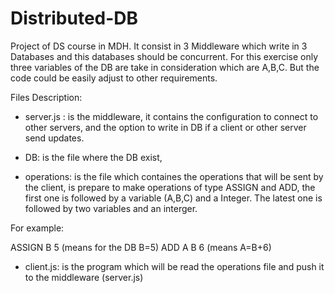 # Distributed-DB
Project of DS course in MDH. It consist in 3 Middleware which write in 3 Databases and this databases should be concurrent. For this exercise only three variables of the DB are take in consideration which are A,B,C. But the code could be easily adjust to other requirements.

Files Description:

* server.js : is the middleware, it contains the configuration to connect to other servers, and the option to write in DB if a client or other server send updates.

* DB: is the file where the DB exist,

* operations: is the file which containes the operations that will be sent by the client, is prepare to make operations of type ASSIGN and ADD, the first one is followed by a variable (A,B,C) and a Integer. The latest one is followed by two variables and an interger.

For example:

ASSIGN B 5 (means for the DB B=5)
ADD A B 6 (means A=B+6)

* client.js: is the program which will be read the operations file and push it to the middleware (server.js)


